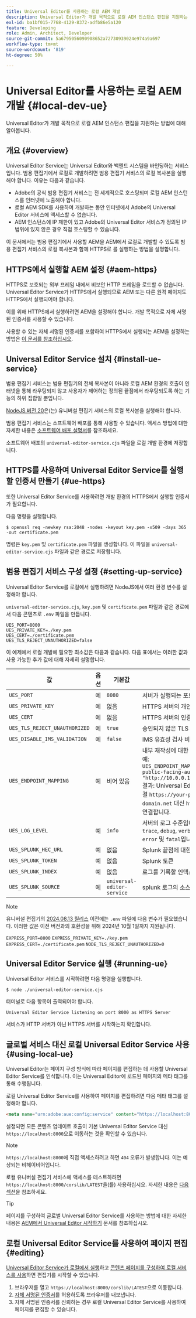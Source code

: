 ```yaml
---
title: Universal Editor를 사용하는 로컬 AEM 개발
description: Universal Editor가 개발 목적으로 로컬 AEM 인스턴스 편집을 지원하는 방법에 대해 알아봅니다.
exl-id: ba1bf015-7768-4129-8372-adfb86e5a120
feature: Developing
role: Admin, Architect, Developer
source-git-commit: 5a6795056090908652a72730939024e974a9a697
workflow-type: tm+mt
source-wordcount: '819'
ht-degree: 50%

---
```



# Universal Editor를 사용하는 로컬 AEM 개발 {#local-dev-ue}

Universal Editor가 개발 목적으로 로컬 AEM 인스턴스 편집을 지원하는 방법에 대해 알아봅니다.

## 개요 {#overview}

Universal Editor Service는 Universal Editor와 백엔드 시스템을 바인딩하는 서비스입니다. 범용 편집기에서 로컬로 개발하려면 범용 편집기 서비스의 로컬 복사본을 실행해야 합니다. 이유는 다음과 같습니다.

* Adobe의 공식 범용 편집기 서비스는 전 세계적으로 호스팅되며 로컬 AEM 인스턴스를 인터넷에 노출해야 합니다.
* 로컬 AEM SDK를 사용하여 개발하는 동안 인터넷에서 Adobe의 Universal Editor 서비스에 액세스할 수 없습니다.
* AEM 인스턴스에 IP 제한이 있고 Adobe의 Universal Editor 서비스가 정의된 IP 범위에 있지 않은 경우 직접 호스팅할 수 있습니다.

이 문서에서는 범용 편집기에서 사용할 AEM을 AEM에서 로컬로 개발할 수 있도록 범용 편집기 서비스의 로컬 복사본과 함께 HTTPS로 를 실행하는 방법을 설명합니다.

## HTTPS에서 실행할 AEM 설정 {#aem-https}

HTTPS로 보호되는 외부 프레임 내에서 비보안 HTTP 프레임을 로드할 수 없습니다. Universal Editor Service가 HTTPS에서 실행되므로 AEM 또는 다른 원격 페이지도 HTTPS에서 실행되어야 합니다.

이를 위해 HTTPS에서 실행하려면 AEM을 설정해야 합니다. 개발 목적으로 자체 서명된 인증서를 사용할 수 있습니다.

사용할 수 있는 자체 서명된 인증서를 포함하여 HTTPS에서 실행되는 AEM을 설정하는 방법은 [이 문서를 참조하십시오](https://experienceleague.adobe.com/docs/experience-manager-learn/foundation/security/use-the-ssl-wizard.html).

## Universal Editor Service 설치 {#install-ue-service}

범용 편집기 서비스는 범용 편집기의 전체 복사본이 아니라 로컬 AEM 환경의 호출이 인터넷을 통해 라우팅되지 않고 사용자가 제어하는 정의된 끝점에서 라우팅되도록 하는 기능의 하위 집합일 뿐입니다.

[NodeJS 버전 20](https://nodejs.org/en/download/releases)은(는) 유니버설 편집기 서비스의 로컬 복사본을 실행해야 합니다.

범용 편집기 서비스는 소프트웨어 배포를 통해 사용할 수 있습니다. 액세스 방법에 대한 자세한 내용은 [소프트웨어 배포 설명서](https://experienceleague.adobe.com/docs/experience-cloud/software-distribution/home.html)를 참조하세요.

소프트웨어 배포의 `universal-editor-service.cjs` 파일을 로컬 개발 환경에 저장합니다.

## HTTPS를 사용하여 Universal Editor Service를 실행할 인증서 만들기 {#ue-https}

또한 Universal Editor Service를 사용하려면 개발 환경의 HTTPS에서 실행할 인증서가 필요합니다.

다음 명령을 실행합니다.

```text
$ openssl req -newkey rsa:2048 -nodes -keyout key.pem -x509 -days 365 -out certificate.pem
```

명령은 `key.pem` 및 `certificate.pem` 파일을 생성합니다. 이 파일을 `universal-editor-service.cjs` 파일과 같은 경로로 저장합니다.

## 범용 편집기 서비스 구성 설정 {#setting-up-service}

Universal Editor Service를 로컬에서 실행하려면 NodeJS에서 여러 환경 변수를 설정해야 합니다.

`universal-editor-service.cjs`, `key.pem` 및 `certificate.pem` 파일과 같은 경로에서 다음 콘텐츠로 `.env` 파일을 만듭니다.

```text
UES_PORT=8000
UES_PRIVATE_KEY=./key.pem
UES_CERT=./certificate.pem
UES_TLS_REJECT_UNAUTHORIZED=false
```

이 예제에서 로컬 개발에 필요한 최소값은 다음과 같습니다. 다음 표에서는 이러한 값과 사용 가능한 추가 값에 대해 자세히 설명합니다.

| 값 | 옵션 | 기본값 | 설명 |
|---|---|---|---|
| `UES_PORT` | 예 | `8080` | 서버가 실행되는 포트 |
| `UES_PRIVATE_KEY` | 예 | 없음 | HTTPS 서버의 개인 키 경로 |
| `UES_CERT` | 예 | 없음 | HTTPS 서버의 인증 파일 경로 |
| `UES_TLS_REJECT_UNAUTHORIZED` | 예 | `true` | 승인되지 않은 TLS 연결 거부 |
| `UES_DISABLE_IMS_VALIDATION` | 예 | `false` | IMS 유효성 검사 비활성화 |
| `UES_ENDPOINT_MAPPING` | 예 | 비어 있음 | 내부 재작성에 대한 끝점의 매핑<br>예: `UES_ENDPOINT_MAPPING='[{"https://your-public-facing-author-domain.net": "http://10.0.0.1:4502"}]'`<br>결과: Universal Editor Service가 제공된 연결 `https://your-public-facing-author-domain.net` 대신 `http://10.0.0.1:4502`에 연결합니다. |
| `UES_LOG_LEVEL` | 예 | `info` | 서버의 로그 수준입니다. 가능한 값은 `silly`, `trace`, `debug`, `verbose`, `info`, `log`, `warn`, `error` 및 `fatal`입니다. |
| `UES_SPLUNK_HEC_URL` | 예 | 없음 | Splunk 끝점에 대한 HEC URL |
| `UES_SPLUNK_TOKEN` | 예 | 없음 | Splunk 토큰 |
| `UES_SPLUNK_INDEX` | 예 | 없음 | 로그를 기록할 인덱스 |
| `UES_SPLUNK_SOURCE` | 예 | `universal-editor-service` | splunk 로그의 소스 이름 |

>[!NOTE]
>
>유니버설 편집기의 [2024.08.13 릴리스](/help/release-notes/universal-editor/current.md) 이전에는 `.env` 파일에 다음 변수가 필요했습니다. 이러한 값은 이전 버전과의 호환성을 위해 2024년 10월 1일까지 지원됩니다.
>
>`EXPRESS_PORT=8000`
>`EXPRESS_PRIVATE_KEY=./key.pem`
>`EXPRESS_CERT=./certificate.pem`
>`NODE_TLS_REJECT_UNAUTHORIZED=0`

## Universal Editor Service 실행 {#running-ue}

Universal Editor 서비스를 시작하려면 다음 명령을 실행합니다.

```text
$ node ./universal-editor-service.cjs
```

터미널로 다음 항목이 출력되어야 합니다.

```text
Universal Editor Service listening on port 8000 as HTTPS Server
```

서비스가 HTTP 서버가 아닌 HTTPS 서버를 시작하는지 확인합니다.

## 글로벌 서비스 대신 로컬 Universal Editor Service 사용 {#using-local-ue}

Universal Editor는 페이지 구성 방식에 따라 페이지를 편집하는 데 사용할 Universal Editor Service를 인식합니다. 이는 Universal Editor에 로드된 페이지의 메타 태그를 통해 수행됩니다.

로컬 Universal Editor Service를 사용하여 페이지를 편집하려면 다음 메타 태그를 설정해야 합니다.

```html
<meta name="urn:adobe:aue:config:service" content="https://localhost:8000">
```

설정되면 모든 콘텐츠 업데이트 호출이 기본 Universal Editor Service 대신 `https://localhost:8000`으로 이동하는 것을 확인할 수 있습니다.

>[!NOTE]
>
>`https://localhost:8000`에 직접 액세스하려고 하면 `404` 오류가 발생합니다. 이는 예상되는 비헤이비어입니다.
>
>로컬 유니버설 편집기 서비스에 액세스를 테스트하려면 `https://localhost:8000/corslib/LATEST`을(를) 사용하십시오. 자세한 내용은 [다음 섹션](#editing)을 참조하세요.

>[!TIP]
>
>페이지를 구성하여 글로벌 Universal Editor Service를 사용하는 방법에 대한 자세한 내용은 [AEM에서 Universal Editor 시작하기](/help/implementing/universal-editor/getting-started.md#instrument-page) 문서를 참조하십시오.

## 로컬 Universal Editor Service를 사용하여 페이지 편집 {#editing}

[Universal Editor Service가 로컬에서 실행](#running-ue)하고 [콘텐츠 페이지를 구성하여 로컬 서비스를 사용](#using-loca-ue)하면 편집기를 시작할 수 있습니다.

1. 브라우저를 열고 `https://localhost:8000/corslib/LATEST`으로 이동합니다.
1. [자체 서명된 인증서](#ue-https)를 허용하도록 브라우저를 내보냅니다.
1. 자체 서명된 인증서를 신뢰하는 경우 로컬 Universal Editor Service를 사용하여 페이지를 편집할 수 있습니다.

